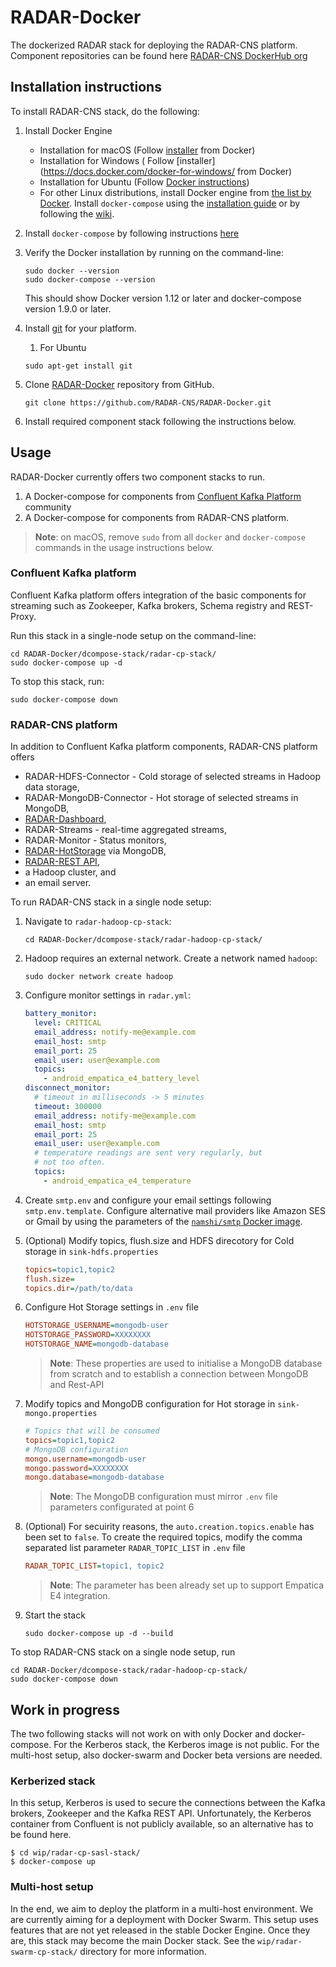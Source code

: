 # RADAR-Docker

The dockerized RADAR stack for deploying the RADAR-CNS platform. Component repositories can be found here [RADAR-CNS DockerHub org](https://hub.docker.com/u/radarcns/dashboard/)

## Installation instructions 
To install RADAR-CNS stack, do the following: 

1. Install Docker Engine
	  * Installation for macOS (Follow [installer](https://docs.docker.com/engine/installation/mac/) from Docker)
	  * Installation for Windows ( Follow [installer](https://docs.docker.com/docker-for-windows/ from Docker)
	  * Installation for Ubuntu (Follow [Docker instructions](https://docs.docker.com/engine/installation/linux/ubuntu/))
	  * For other Linux distributions, install Docker engine from [the list by Docker](https://docs.docker.com/engine/installation/). Install `docker-compose` using the [installation guide](https://docs.docker.com/compose/install/) or by following the [wiki](https://github.com/RADAR-CNS/RADAR-Docker/wiki/How-to-set-up-docker-on-ubuntu#install-docker-compose).
2. Install `docker-compose` by following instructions [here](https://github.com/RADAR-CNS/RADAR-Docker/wiki/How-to-set-up-docker-on-ubuntu#install-docker-compose) 	  
3. Verify the Docker installation by running on the command-line:

	```shell
	sudo docker --version
	sudo docker-compose --version
	```
	This should show Docker version 1.12 or later and docker-compose version 1.9.0 or later.
4. Install [git](https://git-scm.com/book/en/v2/Getting-Started-Installing-Git) for your platform.
	1. For Ubuntu
	```shell
	sudo apt-get install git
	```
	
5. Clone [RADAR-Docker](https://github.com/RADAR-CNS/RADAR-Docker) repository from GitHub.

    ```shell
    git clone https://github.com/RADAR-CNS/RADAR-Docker.git
    ```
6. Install required component stack following the instructions below.

## Usage

RADAR-Docker currently offers two component stacks to run.

1. A Docker-compose for components from [Confluent Kafka Platform](http://docs.confluent.io/3.1.0/) community 
2. A Docker-compose for components from RADAR-CNS platform.

> **Note**: on macOS, remove `sudo` from all `docker` and `docker-compose` commands in the usage instructions below.

### Confluent Kafka platform
Confluent Kafka platform offers integration of the basic components for streaming such as Zookeeper, Kafka brokers, Schema registry and REST-Proxy. 

Run this stack in a single-node setup on the command-line:

```shell
cd RADAR-Docker/dcompose-stack/radar-cp-stack/
sudo docker-compose up -d
```

To stop this stack, run:

```shell
sudo docker-compose down
```

### RADAR-CNS platform

In addition to Confluent Kafka platform components, RADAR-CNS platform offers

* RADAR-HDFS-Connector - Cold storage of selected streams in Hadoop data storage,
* RADAR-MongoDB-Connector - Hot storage of selected streams in MongoDB,
* [RADAR-Dashboard](https://github.com/RADAR-CNS/RADAR-Dashboard),
* RADAR-Streams - real-time aggregated streams,
* RADAR-Monitor - Status monitors,
* [RADAR-HotStorage](https://github.com/RADAR-CNS/RADAR-HotStorage) via MongoDB, 
* [RADAR-REST API](https://github.com/RADAR-CNS/RADAR-RestApi),
* a Hadoop cluster, and
* an email server.

To run RADAR-CNS stack in a single node setup:

1. Navigate to `radar-hadoop-cp-stack`:

    ```shell
    cd RADAR-Docker/dcompose-stack/radar-hadoop-cp-stack/
    ```
2. Hadoop requires an external network. Create a network named `hadoop`:
 
    ```shell
    sudo docker network create hadoop
    ```
3. Configure monitor settings in `radar.yml`:
 
    ```yaml
    battery_monitor:
      level: CRITICAL
      email_address: notify-me@example.com
      email_host: smtp
      email_port: 25
      email_user: user@example.com
      topics:
        - android_empatica_e4_battery_level
    disconnect_monitor:
      # timeout in milliseconds -> 5 minutes
      timeout: 300000
      email_address: notify-me@example.com
      email_host: smtp
      email_port: 25
      email_user: user@example.com
      # temperature readings are sent very regularly, but
      # not too often.
      topics:
        - android_empatica_e4_temperature
     ```
4. Create `smtp.env` and configure your email settings following `smtp.env.template`. Configure alternative mail providers like Amazon SES or Gmail by using the parameters of the [`namshi/smtp` Docker image](https://hub.docker.com/r/namshi/smtp/).
5. (Optional) Modify topics, flush.size and HDFS direcotory for Cold storage in `sink-hdfs.properties`
 
    ```ini
    topics=topic1,topic2
    flush.size=
    topics.dir=/path/to/data
    ```
6. Configure Hot Storage settings in `.env` file
 
    ```ini
    HOTSTORAGE_USERNAME=mongodb-user
    HOTSTORAGE_PASSWORD=XXXXXXXX
    HOTSTORAGE_NAME=mongodb-database
    ```
    > **Note**: These properties are used to initialise a MongoDB database from scratch and to establish a connection between MongoDB and Rest-API   
7. Modify topics and MongoDB configuration for Hot storage in `sink-mongo.properties`
 
    ```ini
    # Topics that will be consumed
    topics=topic1,topic2
    # MongoDB configuration
    mongo.username=mongodb-user
    mongo.password=XXXXXXXX
    mongo.database=mongodb-database
    ```
    > **Note**: The MongoDB configuration must mirror `.env` file parameters configurated at point 6
8. (Optional) For secuirity reasons, the `auto.creation.topics.enable` has been set to `false`. To create the required topics, modify the comma separated list parameter `RADAR_TOPIC_LIST` in `.env` file
 
    ```ini
    RADAR_TOPIC_LIST=topic1, topic2
    ```
    > **Note**: The parameter has been already set up to support Empatica E4 integration.
9. Start the stack
 
    ```shell
    sudo docker-compose up -d --build
    ```

To stop RADAR-CNS stack on a single node setup, run

```shell
cd RADAR-Docker/dcompose-stack/radar-hadoop-cp-stack/
sudo docker-compose down
```

## Work in progress

The two following stacks will not work on with only Docker and docker-compose. For the Kerberos stack, the Kerberos image is not public. For the multi-host setup, also docker-swarm and Docker beta versions are needed.

### Kerberized stack

In this setup, Kerberos is used to secure the connections between the Kafka brokers, Zookeeper and the Kafka REST API. Unfortunately, the Kerberos container from Confluent is not publicly available, so an alternative has to be found here.

```shell
$ cd wip/radar-cp-sasl-stack/
$ docker-compose up
```

### Multi-host setup

In the end, we aim to deploy the platform in a multi-host environment. We are currently aiming for a deployment with Docker Swarm. This setup uses features that are not yet released in the stable Docker Engine. Once they are, this stack may become the main Docker stack. See the `wip/radar-swarm-cp-stack/` directory for more information.

